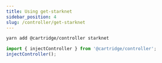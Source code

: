 ```yaml
---
title: Using get-starknet
sidebar_position: 4
slug: /controller/get-starknet
---
```


```sh
yarn add @cartridge/controller starknet
```

```ts
import { injectController } from '@cartridge/controller';
injectController();
```

